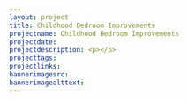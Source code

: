 ```yaml
---
layout: project
title: Childhood Bedroom Improvements
projectname: Childhood Bedroom Improvements
projectdate:
projectdescription: <p></p>
projecttags:
projectlinks:
bannerimagesrc:
bannerimagealttext:
---
```

